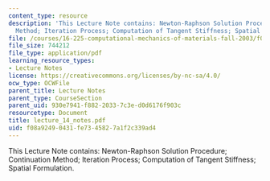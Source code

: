 ```yaml
---
content_type: resource
description: 'This Lecture Note contains: Newton-Raphson Solution Procedure; Continuation
  Method; Iteration Process; Computation of Tangent Stiffness; Spatial Formulation.'
file: /courses/16-225-computational-mechanics-of-materials-fall-2003/f08a92490431fe7345827a1f2c339ad4_lecture_14_notes.pdf
file_size: 744212
file_type: application/pdf
learning_resource_types:
- Lecture Notes
license: https://creativecommons.org/licenses/by-nc-sa/4.0/
ocw_type: OCWFile
parent_title: Lecture Notes
parent_type: CourseSection
parent_uid: 930e7941-f882-2033-7c3e-d0d6176f903c
resourcetype: Document
title: lecture_14_notes.pdf
uid: f08a9249-0431-fe73-4582-7a1f2c339ad4
---
```

This Lecture Note contains: Newton-Raphson Solution Procedure; Continuation Method; Iteration Process; Computation of Tangent Stiffness; Spatial Formulation.